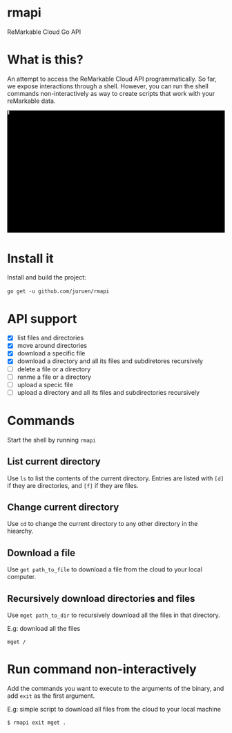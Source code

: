 # rmapi

ReMarkable Cloud Go API

# What is this?

An attempt to access the ReMarkable Cloud API programmatically.
So far, we expose interactions through a shell. However, you can
run the shell commands non-interactively as way to create scripts
that work with your reMarkable data.

![Console Capture](docs/console.gif)

# Install it

Install and build the project:

`go get -u github.com/juruen/rmapi`

# API support

- [x] list files and directories
- [x] move around directories
- [x] download a specific file
- [x] download a directory and all its files and subdiretores recursively
- [ ] delete a file or a directory
- [ ] renme a file or a directory
- [ ] upload a specic file
- [ ] upload a directory and all its files and subdirectories recursively

# Commands

Start the shell by running `rmapi`

## List current directory

Use `ls` to list the contents of the current directory. Entries are listed with `[d]` if they
are directories, and `[f]` if they are files.

## Change current directory

Use `cd` to change the current directory to any other directory in the hiearchy.

## Download a file

Use `get path_to_file` to download a file from the cloud to your local computer.

## Recursively download directories and files

Use `mget path_to_dir` to recursively download all the files in that directory.

E.g: download all the files

```
mget /
```

# Run command non-interactively

Add the commands you want to execute to the arguments of the binary, and add
`exit` as the first argument.

E.g: simple script to download all files from the cloud to your local machine

```bash
$ rmapi exit mget .
```
